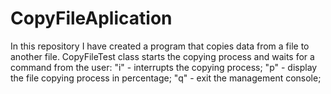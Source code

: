 # CopyFileAplication

In this repository I have created a program that copies data from a file to another file.
CopyFileTest class starts the copying process and waits for a command from the user:
"i" - interrupts the copying process;
"p" - display the file copying process in percentage;
"q" - exit the management console;
